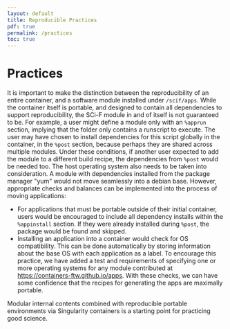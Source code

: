 ```yaml
---
layout: default
title: Reproducible Practices
pdf: true
permalink: /practices
toc: true
---
```


# Practices

It is important to make the distinction between the reproducibility of an entire container, and a software module installed under `/scif/apps`. While the container itself is portable, and designed to contain all dependencies to support reproducibility, the SCi-F module in and of itself is not guaranteed to be. For example, a user might define a  module only with an `%apprun` section, implying that the folder only contains a runscript to execute. The user may have chosen to install dependencies for this script globally in the container, in the `%post` section, because perhaps they are shared across multiple modules. Under these conditions, if another user expected to add the module to a different build recipe, the dependencies from `%post` would be needed too. The host operating system also needs to be taken into consideration. A module with dependencies installed from the package manager "yum" would not move seamlessly into a debian base. However, appropriate checks and balances can be implemented into the process of moving applications:

 - For applications that must be portable outside of their initial container, users would be encouraged to include all dependency installs within the `%appinstall` section. If they were already installed during `%post`, the package would be found and skipped.
 - Installing an application into a container would check for OS compatibility. This can be done automatically by storing information about the base OS with each application as a label. To encourage this practice, we have added a test and requirements of specifying one or more operating systems for any module contributed at <a href="https://containers-ftw.github.io/apps" target="_blank">https://containers-ftw.github.io/apps</a>. With these checks, we can have some confidence that the recipes for generating the apps are maximally portable.

Modular internal contents combined with reproducible portable environments via Singularity containers is a starting point for practicing good science.

